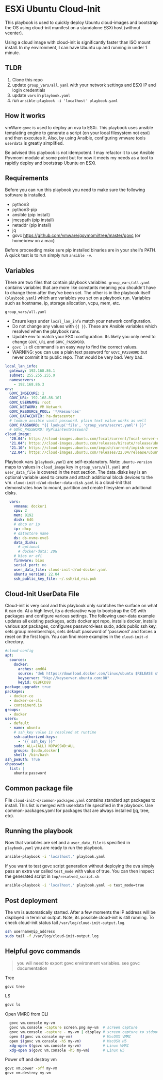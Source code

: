 # ESXi Ubuntu Cloud-Init 

This playbook is used to quickly deploy Ubuntu cloud-images and bootstrap the OS using cloud-init manifest on a standalone ESXi host (without vcenter).    

Using a cloud image with cloud-init is significantly faster than ISO mount install.  In my environment, I can have Ubuntu up and running in under 1 minute. 

## TLDR

1. Clone this repo
2. update `group_vars/all.yaml` with your network settings and ESXi IP and login credentials
3. update `vars` in `playbook.yaml`
4. run `ansible-playbook -i 'localhost' playbook.yaml` 

## How it works
vmWare `govc` is used to deploy an ova to ESXi.  This playbook uses ansible templating engine to generate a script (on your local filesystem not esxi) and then executes it.  Also, by using Ansible, configuring vmware tools `userdata` is greatly simplified.

Be advised this playbook is not idempotent. I may refactor it to use Ansible Pyvmomi module at some point but for now it meets my needs as a tool to rapidly deploy and bootstrap Ubuntu on ESXi. 

## Requirements 
Before you can run this playbook you need to make sure the following software is installed.
* python3
* python3-pip
* ansible (pip install)
* jmespath (pip install)
* netaddr (pip install)
* jq
* govc https://github.com/vmware/govmomi/tree/master/govc (or homebrew on a mac)

Before proceeding make sure pip installed binaries are in your shell's PATH.  A quick test is to run simply run `ansible -v`. 

## Variables
There are two files that contain playbook variables.  `group_vars/all.yaml` contains variables that are more like constants meaning you shouldn't have to change them after they've been set.  The other is in the playbook itself (`playbook.yaml`) which are variables you set on a playbook run.  Variables such as hostname, ip, storage allocation, vcpu, mem, etc.  

`group_vars/all.yaml`
  
* Ensure keys under `local_lan_info` match your network configuration.
* Do not change any values with `{{ }}`.  These are Ansible variables which resolved when the playbook runs. 
* Update env to match your ESXi configuration.  Its likely you only need to change `GOVC_URL` and `GOVC_PASSWORD`.
* `govc ls` cli command is an easy way to find the correct values.  
* WARNING: you can use a plain text password for `GOVC_PASSWORD` but never commit it to public repo.  That would be very bad. Very bad.

```yaml
local_lan_info:
  gateway: 192.168.86.1
  subnet: 255.255.255.0
  nameservers:
    - 192.168.86.3
env:
  GOVC_INSECURE: 1
  GOVC_URL: 192.168.86.101
  GOVC_USERNAME: root
  GOVC_NETWORK: VM Network
  GOVC_RESOURCE_POOL: '*/Resources' 
  GOVC_DATACENTER: ha-datacenter
  # lookup ansible vault password. plain text value works as well
  GOVC_PASSWORD: "{{ lookup('file', 'group_vars/secret.yaml') }}"
  # GOVC_PASSWORD: MyPlainTextPassword
cloud_image:
  '20.04': https://cloud-images.ubuntu.com/focal/current/focal-server-cloudimg-amd64.ova
  '21.04': https://cloud-images.ubuntu.com/releases/hirsute/release/ubuntu-21.04-server-cloudimg-amd64.ova
  '21.10': https://cloud-images.ubuntu.com/impish/current/impish-server-cloudimg-amd64.ova
  '22.04': https://cloud-images.ubuntu.com/releases/22.04/release/ubuntu-22.04-server-cloudimg-amd64.ova
```
  
Playbook vars (`playbook.yaml`) are self-explanatory. Note: `ubuntu-version` maps to values in `cloud_image` key in `group_vars/all.yaml` and `user_data_file` is covered in the next section.  The data_disks key is an optional variable used to create and attach additional block devices to the vm.  `cloud-init-d/ud-docker-data-disk.yaml` is a cloud-init that demonstrates how to mount, partition and create filesystem on additional disks. 

```yaml
  vars:
    vmname: docker1
    cpu: 2
    mem: 8192
    disk: 64G
    # dhcp or ip
    ip: dhcp
    # datastore name
    ds: ds-nvme-evo5
    data_disks:
      # optional 
      # docker-data: 20G
    # bios or efi
    firmware: bios
    serial_port: no
    user_data_file: cloud-init-d/ud-docker.yaml
    ubuntu_version: 22.04
    ssh_public_key_file: ~/.ssh/id_rsa.pub
```

## Cloud-Init UserData File

  Cloud-init is very cool and this playbook only scratches the surface on what it can do.  At a high level, its a declarative way to bootstrap the OS with packages and configure various settings. The following user-data example updates all existing packages, adds docker apt repo, installs docker, installs various apt packages, configures password-less sudo, adds public ssh key, sets group memberships, sets default password of 'password' and forces a reset on the first login. You can find more examples in the `cloud-init-d` directory. 

```yaml
#cloud-config
apt:
  sources:
    docker:
      arches: amd64
      source: "deb https://download.docker.com/linux/ubuntu $RELEASE stable"
      keyserver: "hkp://keyserver.ubuntu.com:80"
      keyid: 0EBFCD88
package_upgrade: true
packages:
  - docker-ce
  - docker-ce-cli
  - containerd.io
groups:
  - docker
users:
  - default
  - name: ubuntu
    # ssh_key value is resolved at runtime 
    ssh-authorized-keys:
      - "{{ ssh_key }}"
    sudo: ALL=(ALL) NOPASSWD:ALL
    groups: [sudo,docker]
    shell: /bin/bash
ssh_pwauth: True
chpasswd:
  list: |
    ubuntu:password
```

## Common package file

File `cloud-init-d/common-packages.yaml` contains standard apt packages to install.  This list is merged with userdata file specified in the playbook.  Use common-packages.yaml for packages that are always installed (jq, tree, etc).   

## Running the playbook

Now that variables are set and a `user_data_file` is specified in `playbook.yaml` you are ready to run the playbook.

```bash
ansible-playbook -i 'localhost,' playbook.yaml
```

If you want to test govc script generation without deploying the ova simply pass an extra var called `test_mode` with value of true. You can then inspect the generated script in `tmp/resolved_script.sh`

```bash
ansible-playbook -i 'localhost,' playbook.yaml -e test_mode=true
```

## Post deployment

The vm is automatically started.  After a few moments the IP address will be displayed in terminal output. Note, its possible cloud-init is still running.  To check cloud-init status tail `/var/log/cloud-init-output.log`.  

```bash
ssh username@ip_address
sudo tail -f /var/log/cloud-init-output.log
```

## Helpful govc commands
> you will need to export govc environment variables.  see govc documentation

Tree 

```bash
govc tree
```

LS

```bash
govc ls 
```

Open VMRC from CLI

```bash
  govc vm.console my-vm
  govc vm.console -capture screen.png my-vm  # screen capture
  govc vm.console -capture - my-vm | display # screen capture to stdout
  open $(govc vm.console my-vm)              # MacOSX VMRC
  open $(govc vm.console -h5 my-vm)          # MacOSX H5
  xdg-open $(govc vm.console my-vm)          # Linux VMRC
  xdg-open $(govc vm.console -h5 my-vm)      # Linux H5
```

Power off and destroy vm 

```bash
govc vm.power -off my-vm
govc vm.destroy my-vm
```